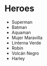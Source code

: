 # Heroes

* Superman
* Batman
* Aquaman
* Mujer Maravilla
* Linterna Verde
* Robin
* Volcán Negro
* Harley
